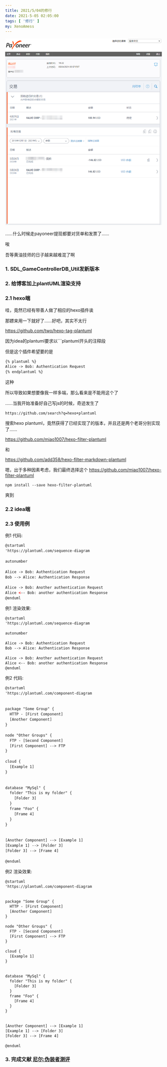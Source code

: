 ```yaml
---
title: 2021/5/04的修行
date: 2021-5-05 02:05:00
tags: [ '修行' ]
my: XenoAmess
---
```


![黄油技师](/resources/20210504修行/黄油技师.png)

……什么时候走payoneer提现都要对货单和发票了……

唉

吾等黄油技师的日子越来越难混了啊

### 1. SDL_GameControllerDB_Util发新版本

### 2. 给博客加上plantUML渲染支持

### 2.1 hexo端

哇，竟然已经有带善人做了相应的hexo插件诶

那嫖来用一下就好了……好吧，其实不太行

https://github.com/two/hexo-tag-plantuml

因为idea的plantuml要求以\`\`\`plantuml开头的注释段

但是这个插件希望要的是

```html
{% plantuml %}
Alice -> Bob: Authentication Request
{% endplantuml %}
```

这种

所以导致如果想要像我一样多端，那么看来是不能用这个了

……当我开始准备好自己写js的时候，奇迹发生了

```http request
https://github.com/search?q=hexo+plantuml
```

搜索hexo plantuml，竟然获得了已经实现了的版本，并且还是两个老哥分别实现了……

https://github.com/miao1007/hexo-filter-plantuml

和

https://github.com/add358/hexo-filter-markdown-plantuml

嗯，出于多种因素考虑，我们最终选择这个 https://github.com/miao1007/hexo-filter-plantuml

```shell
npm install --save hexo-filter-plantuml
```

爽到

### 2.2 idea端

[comment]: <> (TODO)

### 2.3 使用例

例1 代码:

```html
@startuml
'https://plantuml.com/sequence-diagram

autonumber

Alice -> Bob: Authentication Request
Bob --> Alice: Authentication Response

Alice -> Bob: Another authentication Request
Alice <-- Bob: another authentication Response
@enduml
```

例1 渲染效果:

```plantuml
@startuml
'https://plantuml.com/sequence-diagram

autonumber

Alice -> Bob: Authentication Request
Bob --> Alice: Authentication Response

Alice -> Bob: Another authentication Request
Alice <-- Bob: another authentication Response
@enduml
```

例2 代码:

```html
@startuml
'https://plantuml.com/component-diagram


package "Some Group" {
  HTTP - [First Component]
  [Another Component]
}

node "Other Groups" {
  FTP - [Second Component]
  [First Component] --> FTP
}

cloud {
  [Example 1]
}


database "MySql" {
  folder "This is my folder" {
    [Folder 3]
  }
  frame "Foo" {
    [Frame 4]
  }
}


[Another Component] --> [Example 1]
[Example 1] --> [Folder 3]
[Folder 3] --> [Frame 4]

@enduml
```

例2 渲染效果:

```plantuml
@startuml
'https://plantuml.com/component-diagram


package "Some Group" {
  HTTP - [First Component]
  [Another Component]
}

node "Other Groups" {
  FTP - [Second Component]
  [First Component] --> FTP
}

cloud {
  [Example 1]
}


database "MySql" {
  folder "This is my folder" {
    [Folder 3]
  }
  frame "Foo" {
    [Frame 4]
  }
}


[Another Component] --> [Example 1]
[Example 1] --> [Folder 3]
[Folder 3] --> [Frame 4]

@enduml
```

### 3. 完成文献 [尼尔:伪装者测评](/2021/05/05/20210504尼尔_伪装者测评)
